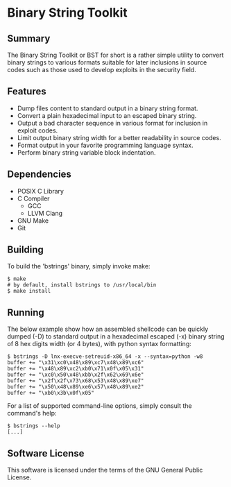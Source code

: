 # Binary String Toolkit
## Summary
The Binary String Toolkit or BST for short is a rather simple utility to
convert binary strings to various formats suitable for later inclusions in
source codes such as those used to develop exploits in the security field.

## Features
 * Dump files content to standard output in a binary string format.
 * Convert a plain hexadecimal input to an escaped binary string.
 * Output a bad character sequence in various format for inclusion in exploit
 codes.
 * Limit output binary string width for a better readability in source codes.
 * Format output in your favorite programming language syntax.
 * Perform binary string variable block indentation.

## Dependencies
 * POSIX C Library
 * C Compiler
   * GCC
   * LLVM Clang
 * GNU Make
 * Git

## Building
To build the 'bstrings' binary, simply invoke make:
```
$ make
# by default, install bstrings to /usr/local/bin
$ make install
```

## Running
The below example show how an assembled shellcode can be quickly dumped (-D)
to standard output in a hexadecimal escaped (-x) binary string of 8 hex digits
width (or 4 bytes), with python syntax formatting:
```
$ bstrings -D lnx-execve-setreuid-x86_64 -x --syntax=python -w8
buffer += "\x31\xc0\x48\x89\xc7\x48\x89\xc6"
buffer += "\x48\x89\xc2\xb0\x71\x0f\x05\x31"
buffer += "\xc0\x50\x48\xbb\x2f\x62\x69\x6e"
buffer += "\x2f\x2f\x73\x68\x53\x48\x89\xe7"
buffer += "\x50\x48\x89\xe6\x57\x48\x89\xe2"
buffer += "\xb0\x3b\x0f\x05"
```

For a list of supported command-line options, simply consult the command's
help:
```
$ bstrings --help
[...]
```

## Software License
This software is licensed under the terms of the GNU General Public License.
